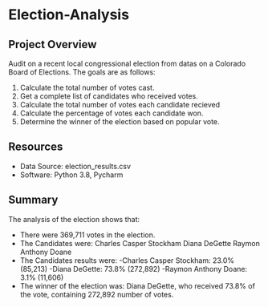 # Election-Analysis

## Project Overview
  Audit on a recent local congressional election from datas on a Colorado Board of Elections. The goals
  are as follows:
  1. Calculate the total number of votes cast.
  2. Get a complete list of candidates who received votes.
  3. Calculate the total number of votes each candidate recieved
  4. Calculate the percentage of votes each candidate won.
  5. Determine the winner of the election based on popular vote.
  
## Resources
  - Data Source: election_results.csv
  - Software: Python 3.8, Pycharm
  
## Summary
  The analysis of the election shows that:
  - There were 369,711 votes in the election. 
  - The Candidates were:
      Charles Casper Stockham
      Diana DeGette
      Raymon Anthony Doane
  - The Candidates results were:
      -Charles Casper Stockham: 23.0% (85,213)
      -Diana DeGette: 73.8% (272,892)
      -Raymon Anthony Doane: 3.1% (11,606)
  - The winner of the election was:
      Diana DeGette, who received 73.8% of the vote, containing 272,892 number of votes.
